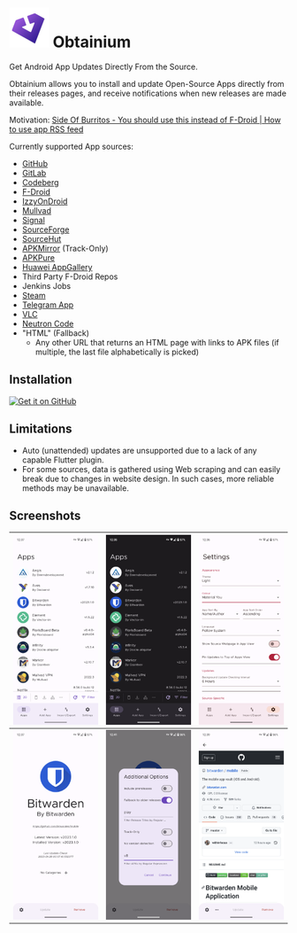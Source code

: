 # ![Obtainium Icon](./assets/graphics/icon_small.png) Obtainium

Get Android App Updates Directly From the Source.

Obtainium allows you to install and update Open-Source Apps directly from their releases pages, and receive notifications when new releases are made available.

Motivation: [Side Of Burritos - You should use this instead of F-Droid | How to use app RSS feed](https://youtu.be/FFz57zNR_M0)

Currently supported App sources:
- [GitHub](https://github.com/)
- [GitLab](https://gitlab.com/)
- [Codeberg](https://codeberg.org/)
- [F-Droid](https://f-droid.org/)
- [IzzyOnDroid](https://android.izzysoft.de/)
- [Mullvad](https://mullvad.net/en/)
- [Signal](https://signal.org/)
- [SourceForge](https://sourceforge.net/)
- [SourceHut](https://git.sr.ht/)
- [APKMirror](https://apkmirror.com/) (Track-Only)
- [APKPure](https://apkpure.com/)
- [Huawei AppGallery](https://appgallery.huawei.com/)
- Third Party F-Droid Repos
- Jenkins Jobs
- [Steam](https://store.steampowered.com/mobile)
- [Telegram App](https://telegram.org)
- [VLC](https://www.videolan.org/vlc/download-android.html)
- [Neutron Code](https://neutroncode.com)
- "HTML" (Fallback)
  - Any other URL that returns an HTML page with links to APK files (if multiple, the last file alphabetically is picked)

## Installation

[<img src="https://github.com/machiav3lli/oandbackupx/blob/034b226cea5c1b30eb4f6a6f313e4dadcbb0ece4/badge_github.png"
    alt="Get it on GitHub"
    height="80">](https://github.com/ImranR98/Obtainium/releases)

## Limitations
- Auto (unattended) updates are unsupported due to a lack of any capable Flutter plugin.
- For some sources, data is gathered using Web scraping and can easily break due to changes in website design. In such cases, more reliable methods may be unavailable.

## Screenshots

| <img src="./assets/screenshots/1.apps.png" alt="Apps Page" /> | <img src="./assets/screenshots/2.dark_theme.png" alt="Dark Theme" />           | <img src="./assets/screenshots/3.material_you.png" alt="Material You" />    |
| ------------------------------------------------------ | ----------------------------------------------------------------------- | -------------------------------------------------------------------- |
| <img src="./assets/screenshots/4.app.png" alt="App Page" />   | <img src="./assets/screenshots/5.app_opts.png" alt="App Options" /> | <img src="./assets/screenshots/6.app_webview.png" alt="App Web View" /> |
